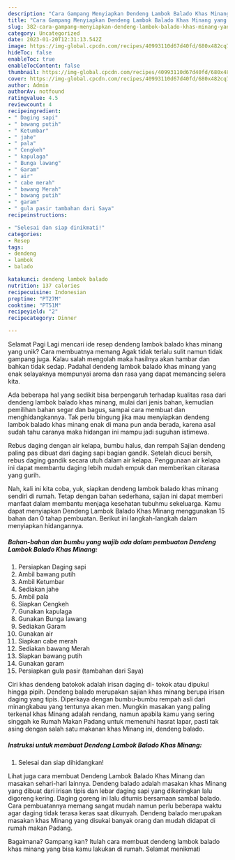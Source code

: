 ```yaml
---
description: "Cara Gampang Menyiapkan Dendeng Lambok Balado Khas Minang yang Lezat Sekali"
title: "Cara Gampang Menyiapkan Dendeng Lambok Balado Khas Minang yang Lezat Sekali"
slug: 382-cara-gampang-menyiapkan-dendeng-lambok-balado-khas-minang-yang-lezat-sekali
category: Uncategorized
date: 2023-01-20T12:31:13.542Z
image: https://img-global.cpcdn.com/recipes/40993110d67d40fd/680x482cq70/dendeng-lambok-balado-khas-minang-foto-resep-utama.jpg
hideToc: false
enableToc: true
enableTocContent: false
thumbnail: https://img-global.cpcdn.com/recipes/40993110d67d40fd/680x482cq70/dendeng-lambok-balado-khas-minang-foto-resep-utama.jpg
cover: https://img-global.cpcdn.com/recipes/40993110d67d40fd/680x482cq70/dendeng-lambok-balado-khas-minang-foto-resep-utama.jpg
author: Admin
authorAv: notfound
ratingvalue: 4.5
reviewcount: 4
recipeingredient:
- " Daging sapi"
- " bawang putih"
- " Ketumbar"
- " jahe"
- " pala"
- " Cengkeh"
- " kapulaga"
- " Bunga lawang"
- " Garam"
- " air"
- " cabe merah"
- " bawang Merah"
- " bawang putih"
- " garam"
- " gula pasir tambahan dari Saya"
recipeinstructions:

- "Selesai dan siap dinikmati!"
categories:
- Resep
tags:
- dendeng
- lambok
- balado

katakunci: dendeng lambok balado 
nutrition: 137 calories
recipecuisine: Indonesian
preptime: "PT27M"
cooktime: "PT51M"
recipeyield: "2"
recipecategory: Dinner

---
```



Selamat Pagi Lagi mencari ide resep dendeng lambok balado khas minang yang unik? Cara membuatnya memang Agak tidak terlalu sulit namun tidak gampang juga. Kalau salah mengolah maka hasilnya akan hambar dan bahkan tidak sedap. Padahal dendeng lambok balado khas minang yang enak selayaknya mempunyai aroma dan rasa yang dapat memancing selera kita.


Ada beberapa hal yang sedikit bisa berpengaruh terhadap kualitas rasa dari dendeng lambok balado khas minang, mulai dari jenis bahan, kemudian pemilihan bahan segar dan bagus, sampai cara membuat dan menghidangkannya. Tak perlu bingung jika mau menyiapkan dendeng lambok balado khas minang enak di mana pun anda berada, karena asal sudah tahu caranya maka hidangan ini mampu jadi suguhan istimewa.

Rebus daging dengan air kelapa, bumbu halus, dan rempah Sajian dendeng paling pas dibuat dari daging sapi bagian gandik. Setelah dicuci bersih, rebus daging gandik secara utuh dalam air kelapa. Penggunaan air kelapa ini dapat membantu daging lebih mudah empuk dan memberikan citarasa yang gurih.


Nah, kali ini kita coba, yuk, siapkan dendeng lambok balado khas minang sendiri di rumah. Tetap dengan bahan sederhana, sajian ini dapat memberi manfaat dalam membantu menjaga kesehatan tubuhmu sekeluarga. Kamu dapat menyiapkan Dendeng Lambok Balado Khas Minang menggunakan 15 bahan dan 0 tahap pembuatan. Berikut ini langkah-langkah dalam menyiapkan hidangannya.

<!--inarticleads1-->

##### Bahan-bahan dan bumbu yang wajib ada dalam pembuatan Dendeng Lambok Balado Khas Minang:

1. Persiapkan  Daging sapi
1. Ambil  bawang putih
1. Ambil  Ketumbar
1. Sediakan  jahe
1. Ambil  pala
1. Siapkan  Cengkeh
1. Gunakan  kapulaga
1. Gunakan  Bunga lawang
1. Sediakan  Garam
1. Gunakan  air
1. Siapkan  cabe merah
1. Sediakan  bawang Merah
1. Siapkan  bawang putih
1. Gunakan  garam
1. Persiapkan  gula pasir (tambahan dari Saya)


Ciri khas dendeng batokok adalah irisan daging di- tokok atau dipukul hingga pipih. Dendeng balado merupakan sajian khas minang berupa irisan daging yang tipis. Diperkaya dengan bumbu-bumbu rempah asli dari minangkabau yang tentunya akan men. Mungkin masakan yang paling terkenal khas Minang adalah rendang, namun apabila kamu yang sering singgah ke Rumah Makan Padang untuk memenuhi hasrat lapar, pasti tak asing dengan salah satu makanan khas Minang ini, dendeng balado. 

<!--inarticleads2-->

##### Instruksi untuk membuat Dendeng Lambok Balado Khas Minang:


1. Selesai dan siap dihidangkan!

Lihat juga cara membuat Dendeng Lambok Balado Khas Minang dan masakan sehari-hari lainnya. Dendeng balado adalah masakan khas Minang yang dibuat dari irisan tipis dan lebar daging sapi yang dikeringkan lalu digoreng kering. Daging goreng ini lalu ditumis bersamaan sambal balado. Cara pembuatannya memang sangat mudah namun perlu beberapa waktu agar daging tidak terasa keras saat dikunyah. Dendeng balado merupakan masakan khas Minang yang disukai banyak orang dan mudah didapat di rumah makan Padang. 

Bagaimana? Gampang kan? Itulah cara membuat dendeng lambok balado khas minang yang bisa kamu lakukan di rumah. Selamat menikmati
